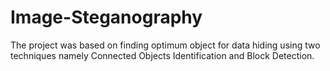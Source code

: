 # Image-Steganography
The project was based on finding optimum object for data hiding using two techniques namely Connected Objects Identification and Block Detection.
